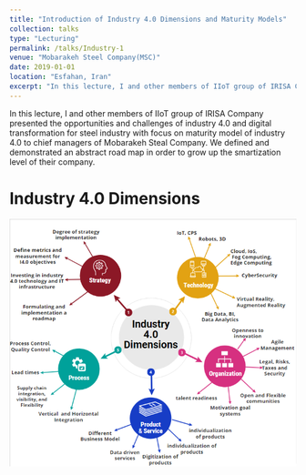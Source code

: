 ```yaml
---
title: "Introduction of Industry 4.0 Dimensions and Maturity Models"
collection: talks
type: "Lecturing"
permalink: /talks/Industry-1
venue: "Mobarakeh Steel Company(MSC)"
date: 2019-01-01
location: "Esfahan, Iran"
excerpt: "In this lecture, I and other members of IIoT group of IRISA Company presented the opportunities and challenges of industry 4.0 and digital transformation for steel industry with focus on maturity model of industry 4.0 to chief managers of Mobarakeh Steal Company." **[Read More](/Industry-1)
---
```


In this lecture, I and other members of IIoT group of IRISA Company presented the opportunities and challenges of industry 4.0 and digital transformation for steel industry with focus on maturity model of industry 4.0 to chief managers of Mobarakeh Steal Company. We defined and demonstrated an abstract road map in order to grow up the smartization level of their company.

Industry 4.0 Dimensions
======
<img src='/images/Industry4Dimensions.png'>

